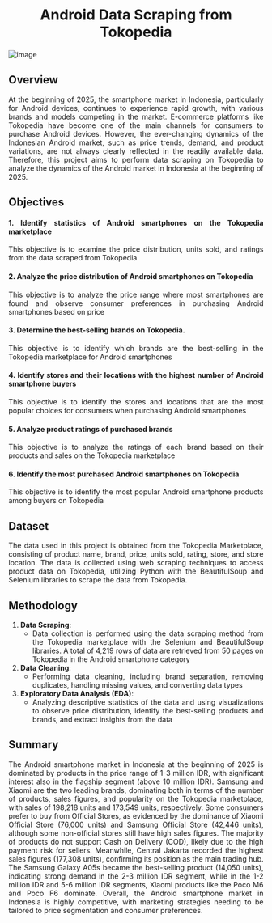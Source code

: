 <div align="center">

# Android Data Scraping from Tokopedia

</div>

<div align="justify">

![image](https://github.com/user-attachments/assets/d8da6bb6-1e03-41f9-8bbe-ea377bc70048)

## Overview
At the beginning of 2025, the smartphone market in Indonesia, particularly for Android devices, continues to experience rapid growth, with various brands and models competing in the market. E-commerce platforms like Tokopedia have become one of the main channels for consumers to purchase Android devices. However, the ever-changing dynamics of the Indonesian Android market, such as price trends, demand, and product variations, are not always clearly reflected in the readily available data. Therefore, this project aims to perform data scraping on Tokopedia to analyze the dynamics of the Android market in Indonesia at the beginning of 2025.

## Objectives
#### 1. Identify statistics of Android smartphones on the Tokopedia marketplace
This objective is to examine the price distribution, units sold, and ratings from the data scraped from Tokopedia

#### 2. Analyze the price distribution of Android smartphones on Tokopedia
This objective is to analyze the price range where most smartphones are found and observe consumer preferences in purchasing Android smartphones based on price

#### 3. Determine the best-selling brands on Tokopedia.
This objective is to identify which brands are the best-selling in the Tokopedia marketplace for Android smartphones

#### 4. Identify stores and their locations with the highest number of Android smartphone buyers
This objective is to identify the stores and locations that are the most popular choices for consumers when purchasing Android smartphones

#### 5. Analyze product ratings of purchased brands
This objective is to analyze the ratings of each brand based on their products and sales on the Tokopedia marketplace

#### 6. Identify the most purchased Android smartphones on Tokopedia
This objective is to identify the most popular Android smartphone products among buyers on Tokopedia

## Dataset
The data used in this project is obtained from the Tokopedia Marketplace, consisting of product name, brand, price, units sold, rating, store, and store location. The data is collected using web scraping techniques to access product data on Tokopedia, utilizing Python with the BeautifulSoup and Selenium libraries to scrape the data from Tokopedia.

## Methodology
1. **Data Scraping**:
   * Data collection is performed using the data scraping method from the Tokopedia marketplace with the Selenium and BeautifulSoup libraries. A total of 4,219 rows of data are retrieved from 50 pages on Tokopedia in the Android smartphone category
1. **Data Cleaning**:
   * Performing data cleaning, including brand separation, removing duplicates, handling missing values, and converting data types
2. **Exploratory Data Analysis (EDA)**:
   * Analyzing descriptive statistics of the data and using visualizations to observe price distribution, identify the best-selling products and brands, and extract insights from the data


## Summary
The Android smartphone market in Indonesia at the beginning of 2025 is dominated by products in the price range of 1-3 million IDR, with significant interest also in the flagship segment (above 10 million IDR). Samsung and Xiaomi are the two leading brands, dominating both in terms of the number of products, sales figures, and popularity on the Tokopedia marketplace, with sales of 198,218 units and 173,549 units, respectively. Some consumers prefer to buy from Official Stores, as evidenced by the dominance of Xiaomi Official Store (76,000 units) and Samsung Official Store (42,446 units), although some non-official stores still have high sales figures. The majority of products do not support Cash on Delivery (COD), likely due to the high payment risk for sellers. Meanwhile, Central Jakarta recorded the highest sales figures (177,308 units), confirming its position as the main trading hub. The Samsung Galaxy A05s became the best-selling product (14,050 units), indicating strong demand in the 2-3 million IDR segment, while in the 1-2 million IDR and 5-6 million IDR segments, Xiaomi products like the Poco M6 and Poco F6 dominate. Overall, the Android smartphone market in Indonesia is highly competitive, with marketing strategies needing to be tailored to price segmentation and consumer preferences.
